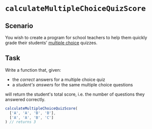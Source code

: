 # `calculateMultipleChoiceQuizScore`

## Scenario

You wish to create a program for school teachers to help them quickly grade their students' [multiple choice](https://en.wikipedia.org/wiki/Multiple_choice) quizzes.

## Task

Write a function that, given:
- the *correct* answers for a multiple choice quiz
- a *student's answers* for the same multiple choice questions

will return the student's total score, i.e. the number of questions they answered correctly.

```js
calculateMultipleChoiceQuizScore(
  ['A', 'A', 'B', 'B'], 
  ['A', 'A', 'B', 'C']
) // returns 3
```
